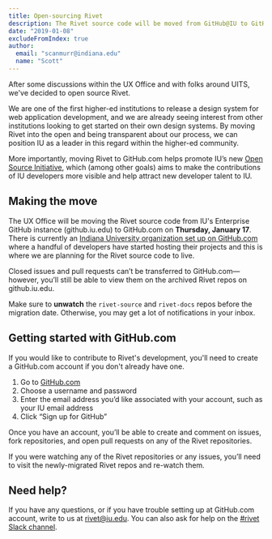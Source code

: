 ```yaml
---
title: Open-sourcing Rivet
description: The Rivet source code will be moved from GitHub@IU to GitHub.com on Thursday, January 17.
date: "2019-01-08"
excludeFromIndex: true
author:
  email: "scanmurr@indiana.edu"
  name: "Scott"
---
```

After some discussions within the UX Office and with folks around UITS, we've decided to open source Rivet.

We are one of the first higher-ed institutions to release a design system for web application development, and we are already seeing interest from other institutions looking to get started on their own design systems. By moving Rivet into the open and being transparent about our process, we can position IU as a leader in this regard within the higher-ed community.

More importantly, moving Rivet to GitHub.com helps promote IU’s new [Open Source Initiative](https://indiana-university.github.io/), which (among other goals) aims to make the contributions of IU developers more visible and help attract new developer talent to IU.

## Making the move
The UX Office will be moving the Rivet source code from IU's Enterprise GitHub instance (github.iu.edu) to GitHub.com on **Thursday, January 17**. There is currently an [Indiana University organization set up on GitHub.com](https://github.com/indiana-university) where a handful of developers have started hosting their projects and this is where we are planning for the Rivet source code to live.

Closed issues and pull requests can’t be transferred to GitHub.com—however, you’ll still be able to view them on the archived Rivet repos on github.iu.edu.

<div class="rvt-alert rvt-alert--info rvt-m-bottom-md rvt-m-top-sm">
    <p class="rvt-alert__message">Make sure to <strong>unwatch</strong> the <code>rivet-source</code> and <code>rivet-docs</code> repos before the migration date. Otherwise, you may get a lot of notifications in your inbox.</p>
</div>

## Getting started with GitHub.com
If you would like to contribute to Rivet's development, you'll need to create a GitHub.com account if you don't already have one.

1. Go to [GitHub.com](https://github.com)
1. Choose a username and password
1. Enter the email address you’d like associated with your account, such as your IU email address
1. Click “Sign up for GitHub”

Once you have an account, you’ll be able to create and comment on issues, fork repositories, and open pull requests on any of the Rivet repositories.

If you were watching any of the Rivet repositories or any issues, you’ll need to visit the newly-migrated Rivet repos and re-watch them.

## Need help?
If you have any questions, or if you have trouble setting up at GitHub.com account, write to us at [rivet@iu.edu](mailto:rivet@iu.edu). You can also ask for help on the [#rivet Slack channel](https://iuwebcommunity.slack.com/messages/rivet).
